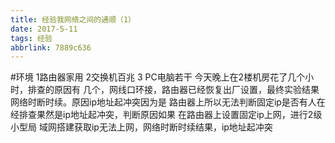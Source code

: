 ```yaml
---
title: 经验我网络之间的通顺（1）
date: 2017-5-11
tags: 经验
abbrlink: 7889c636
---
```

#环境
1路由器家用
2交换机百兆
3 PC电脑若干
今天晚上在2楼机房花了几个小时，排查的原因有
几个，网线口环接，路由器已经恢复出厂设置，最终实验结果
网络时断时续。原因ip地址起冲突因为是
路由器上所以无法判断固定ip是否有人在
经排查果然是ip地址起冲突，判断原因如果
在路由器上设置固定ip上网，进行2级小型局
域网搭建获取ip无法上网，网络时断时续结果，ip地址起冲突